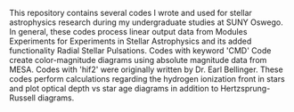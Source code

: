 This repository contains several codes I wrote and used for stellar astrophysics research during my undergraduate studies at SUNY Oswego. In general, these codes process linear output data from Modules Experiments for Experiments in Stellar Astrophysics and its added functionality Radial Stellar Pulsations. Codes with keyword 'CMD' Code create color-magnitude diagrams using absolute magnitude data from MESA. Codes with 'hif2' were originally written by Dr. Earl Bellinger. These codes perform calculations regarding the hydrogen ionization front in stars and plot optical depth vs star age diagrams in addition to Hertzsprung-Russell diagrams.
